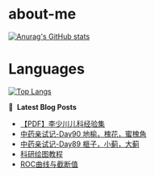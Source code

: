 # about-me
[![Anurag's GitHub stats](https://github-readme-stats.vercel.app/api?username=whitewatercn)](https://github.com/anuraghazra/github-readme-stats)

# Languages
[![Top Langs](https://github-readme-stats.vercel.app/api/top-langs/?username=whitewatercn)](https://github.com/anuraghazra/github-readme-stats)

📕 &nbsp;**Latest Blog Posts**
<!-- BLOG-POST-LIST:START -->
- [【PDF】李少川儿科经验集](https://forum.beginner.center/t/topic/1366/1)
- [中药亲试记-Day90 地榆，槐花，蜜槐角](https://forum.beginner.center/t/topic/1364/1)
- [中药亲试记-Day89 榧子，小蓟，大蓟](https://forum.beginner.center/t/topic/1363/1)
- [科研绘图教程](https://forum.beginner.center/t/topic/1362/1)
- [ROC曲线与截断值](https://forum.beginner.center/t/topic/1361/1)
<!-- BLOG-POST-LIST:END -->
